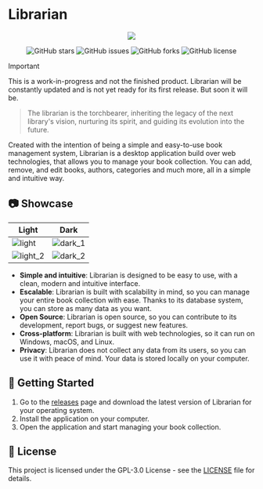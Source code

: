 # Librarian

<p align="center">
  <img src="https://github.com/CMOISDEAD/librarian/assets/51010598/b9d7cf9f-afa9-4826-939d-5cc93ccdc1de" />
</p>

<div align="center">

![GitHub stars](https://img.shields.io/github/stars/cmoisdead/librarian)
![GitHub issues](https://img.shields.io/github/issues/cmoisdead/librarian)
![GitHub forks](https://img.shields.io/github/forks/cmoisdead/librarian)
![GitHub license](https://img.shields.io/github/license/CMOISDEAD/librarian)

</div>

> [!IMPORTANT]
> This is a work-in-progress and not the finished product.
> Librarian will be constantly updated and is not yet ready for its first release. But soon it will be.

> The librarian is the torchbearer, inheriting the legacy of the next library's vision, nurturing its spirit, and guiding its evolution into the future.

Created with the intention of being a simple and easy-to-use book management system, Librarian is a desktop application build over web technologies, that allows you to manage your book collection. You can add, remove, and edit books, authors, categories and much more, all in a simple and intuitive way.

## 📷 Showcase

| Light                                                                                                   | Dark                                                                                                   |
| ------------------------------------------------------------------------------------------------------- | ------------------------------------------------------------------------------------------------------ |
| ![light](https://github.com/CMOISDEAD/librarian/assets/51010598/3cf8a24d-9401-4bd7-a0ee-aa8197afa69a)   | ![dark_1](https://github.com/CMOISDEAD/librarian/assets/51010598/a194cacd-b26b-4351-849d-61cf6dd1eeb6) |
| ![light_2](https://github.com/CMOISDEAD/librarian/assets/51010598/2d3baff0-da34-42e8-8696-01be7c322f9b) | ![dark_2](https://github.com/CMOISDEAD/librarian/assets/51010598/1934be35-085e-4019-a974-3ade73516f99) |

- **Simple and intuitive**: Librarian is designed to be easy to use, with a clean, modern and intuitive interface.
- **Escalable**: Librarian is built with scalability in mind, so you can manage your entire book collection with ease. Thanks to its database system, you can store as many data as you want.
- **Open Source**: Librarian is open source, so you can contribute to its development, report bugs, or suggest new features.
- **Cross-platform**: Librarian is built with web technologies, so it can run on Windows, macOS, and Linux.
- **Privacy**: Librarian does not collect any data from its users, so you can use it with peace of mind. Your data is stored locally on your computer.

## 🚀 Getting Started

1. Go to the [releases](https://github.com/CMOISDEAD/librarian/releases) page and download the latest version of Librarian for your operating system.
2. Install the application on your computer.
3. Open the application and start managing your book collection.

## 📝 License

This project is licensed under the GPL-3.0 License - see the [LICENSE](https://github.com/CMOISDEAD/librarian/blob/master/LICENSE) file for details.
